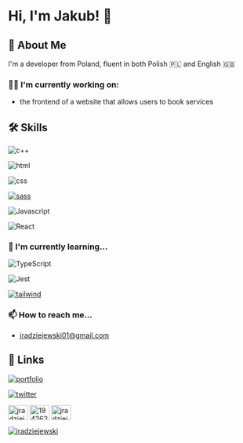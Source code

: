 
# Hi, I'm Jakub! 👋


## 🚀 About Me
I'm a developer from Poland, fluent in both Polish 🇵🇱 and English 🇬🇧

### 👩‍💻 I'm currently working on:
* the frontend of a website that allows users to book services

## 🛠 Skills

![c++](https://img.shields.io/badge/c%2B%2B-purple?style=for-the-badge&logo=cplusplus&logoColor=white)


![html](https://img.shields.io/badge/html-orange?style=for-the-badge&logo=html5&logoColor=white)

![css](https://img.shields.io/badge/css-blue?style=for-the-badge&logo=css3&logoColor=white)

[![sass](https://img.shields.io/badge/sass-pink?style=for-the-badge&logo=sass&logoColor=black)](https://linkedin.com/in/jradziejewski/)

![Javascript](https://img.shields.io/badge/Javascript-F0DB4F?style=for-the-badge&logo=javascript&logoColor=black)

![React](https://img.shields.io/badge/React-lightblue?style=for-the-badge&logo=React&logoColor=black)


### 🧠 I'm currently learning... 

![TypeScript](https://img.shields.io/badge/TypeScript-blue?style=for-the-badge&logo=typescript&logoColor=ffffff) 

![Jest](https://img.shields.io/badge/Jest-907f7f?style=for-the-badge&logo=jest&logoColor=white)

[![tailwind](https://img.shields.io/badge/tailwind-lightblue?style=for-the-badge&logo=tailwindcss&logoColor=blue)](https://linkedin.com/in/jradziejewski/)

### 📫 How to reach me... 

* jradziejewski01@gmail.com

## 🔗 Links
[![portfolio](https://img.shields.io/badge/my_portfolio-000?style=for-the-badge&logo=ko-fi&logoColor=white)](https://jradziejewski.netlify.app/)

[![twitter](https://img.shields.io/badge/twitter-1DA1F2?style=for-the-badge&logo=twitter&logoColor=white)](https://twitter.com/jradziejewski1)

<p align="left">
<a href="https://linkedin.com/in/jradziejewski" target="blank"><img align="center" src="https://raw.githubusercontent.com/rahuldkjain/github-profile-readme-generator/master/src/images/icons/Social/linked-in-alt.svg" alt="jradziejewski" height="30" width="40" /></a>
<a href="https://stackoverflow.com/users/19426269" target="blank"><img align="center" src="https://raw.githubusercontent.com/rahuldkjain/github-profile-readme-generator/master/src/images/icons/Social/stack-overflow.svg" alt="19426269" height="30" width="40" /></a>
<a href="https://www.leetcode.com/jradziejewski" target="blank"><img align="center" src="https://raw.githubusercontent.com/rahuldkjain/github-profile-readme-generator/master/src/images/icons/Social/leet-code.svg" alt="jradziejewski" height="30" width="40" /></a>
</p>
<a href="https://www.codewars.com/users/jradziejewski/" target="blank"><img align="center" src="https://www.codewars.com/users/jradziejewski/badges/large" alt="jradziejewski"/></a>
</p>

